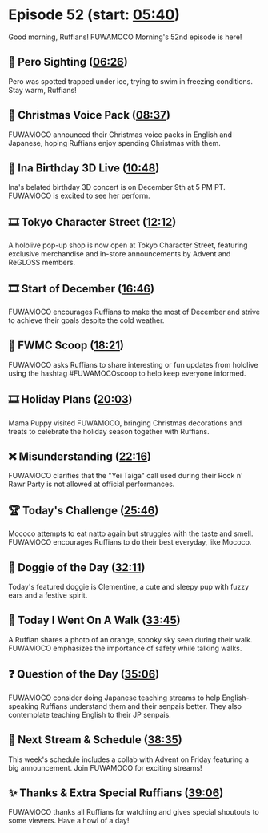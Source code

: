 # Episode 52 (start: [05:40](https://youtu.be/Iq0PC1B8HCM?t=05m40s))

Good morning, Ruffians! FUWAMOCO Morning's 52nd episode is here!

## 👀 Pero Sighting ([06:26](https://youtu.be/Iq0PC1B8HCM?t=06m26s))

Pero was spotted trapped under ice, trying to swim in freezing conditions. Stay warm, Ruffians!

## 📢 Christmas Voice Pack ([08:37](https://youtu.be/Iq0PC1B8HCM?t=08m37s))

FUWAMOCO announced their Christmas voice packs in English and Japanese, hoping Ruffians enjoy spending Christmas with them.

## 🎂 Ina Birthday 3D Live ([10:48](https://youtu.be/Iq0PC1B8HCM?t=10m48s))

Ina's belated birthday 3D concert is on December 9th at 5 PM PT. FUWAMOCO is excited to see her perform.

## 🎞️ Tokyo Character Street ([12:12](https://youtu.be/Iq0PC1B8HCM?t=12m12s))

A hololive pop-up shop is now open at Tokyo Character Street, featuring exclusive merchandise and in-store announcements by Advent and ReGLOSS members.

## 🎞️ Start of December ([16:46](https://youtu.be/Iq0PC1B8HCM?t=16m46s))

FUWAMOCO encourages Ruffians to make the most of December and strive to achieve their goals despite the cold weather.

## 🔎 FWMC Scoop ([18:21](https://youtu.be/Iq0PC1B8HCM?t=18m21s))

FUWAMOCO asks Ruffians to share interesting or fun updates from hololive using the hashtag #FUWAMOCOscoop to help keep everyone informed.

## 🎞️ Holiday Plans ([20:03](https://youtu.be/Iq0PC1B8HCM?t=20m03s))

Mama Puppy visited FUWAMOCO, bringing Christmas decorations and treats to celebrate the holiday season together with Ruffians.

## ❌ Misunderstanding ([22:16](https://youtu.be/Iq0PC1B8HCM?t=22m16s))

FUWAMOCO clarifies that the "Yei Taiga" call used during their Rock n' Rawr Party is not allowed at official performances.

## 🏆 Today's Challenge ([25:46](https://youtu.be/Iq0PC1B8HCM?t=25m46s))

Mococo attempts to eat natto again but struggles with the taste and smell. FUWAMOCO encourages Ruffians to do their best everyday, like Mococo.

## 🐶 Doggie of the Day ([32:11](https://youtu.be/Iq0PC1B8HCM?t=32m11s))

Today's featured doggie is Clementine, a cute and sleepy pup with fuzzy ears and a festive spirit.

## 🚶 Today I Went On A Walk ([33:45](https://youtu.be/Iq0PC1B8HCM?t=33m45s))

A Ruffian shares a photo of an orange, spooky sky seen during their walk. FUWAMOCO emphasizes the importance of safety while talking walks.

## ❓ Question of the Day ([35:06](https://youtu.be/Iq0PC1B8HCM?t=35m06s))

FUWAMOCO consider doing Japanese teaching streams to help English-speaking Ruffians understand them and their senpais better. They also contemplate teaching English to their JP senpais.

## 📅 Next Stream & Schedule ([38:35](https://youtu.be/Iq0PC1B8HCM?t=38m35s))

This week's schedule includes a collab with Advent on Friday featuring a big announcement. Join FUWAMOCO for exciting streams!

## ✨ Thanks & Extra Special Ruffians ([39:06](https://youtu.be/Iq0PC1B8HCM?t=39m06s))

FUWAMOCO thanks all Ruffians for watching and gives special shoutouts to some viewers. Have a howl of a day!
